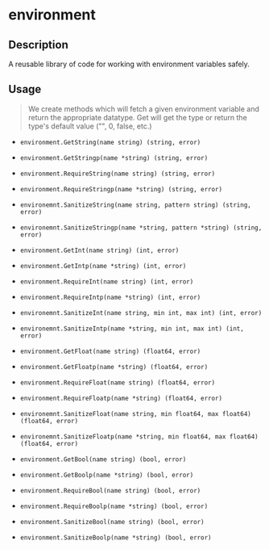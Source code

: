 environment
===========

## Description

A reusable library of code for working with environment variables safely.

## Usage

> We create methods which will fetch a given environment variable
> and return the appropriate datatype.  Get<type> will get the type 
> or return the type's default value ("", 0, false, etc.)

* `environment.GetString(name string) (string, error)`
* `environment.GetStringp(name *string) (string, error)`
* `environment.RequireString(name string) (string, error)`
* `environment.RequireStringp(name *string) (string, error)`
* `environemnt.SanitizeString(name string, pattern string) (string, error)`
* `environemnt.SanitizeStringp(name *string, pattern *string) (string, error)`

* `environment.GetInt(name string) (int, error)`
* `environment.GetIntp(name *string) (int, error)`
* `environment.RequireInt(name string) (int, error)`
* `environment.RequireIntp(name *string) (int, error)`
* `environemnt.SanitizeInt(name string, min int, max int) (int, error)`
* `environemnt.SanitizeIntp(name *string, min int, max int) (int, error)`


* `environment.GetFloat(name string) (float64, error)`
* `environment.GetFloatp(name *string) (float64, error)`
* `environment.RequireFloat(name string) (float64, error)`
* `environment.RequireFloatp(name *string) (float64, error)`
* `environemnt.SanitizeFloat(name string, min float64, max float64) (float64, error)`
* `environemnt.SanitizeFloatp(name *string, min float64, max float64) (float64, error)`


* `environment.GetBool(name string) (bool, error)`
* `environment.GetBoolp(name *string) (bool, error)`
* `environment.RequireBool(name string) (bool, error)`
* `environment.RequireBoolp(name *string) (bool, error)`
* `environment.SanitizeBool(name string) (bool, error)`
* `environment.SanitizeBoolp(name *string) (bool, error)`
